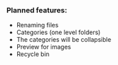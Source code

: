 ### Planned features:
* Renaming files
* Categories (one level folders)
* The categories will be collapsible
* Preview for images
* Recycle bin

